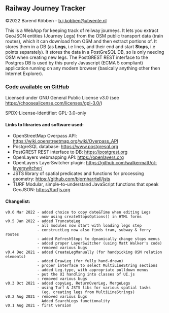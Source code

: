 ## Railway Journey Tracker

©2022 Barend Köbben - <a href="mailto:b.j.kobben@utwente.nl">b.j.kobben@utwente.nl</a> 

This is a WebApp for keeping track of reilway journeys. It lets you extract GeoJSON entities (Journey Legs) from the OSM public transport data
(train routes), which it can download from OSM and then extract portions of. 
It stores them in a DB (as **Legs**, i.e lines, and their end and start **Stops**, i.e points 
separately). It stores the data in a PostGreSQL DB, so is only needing OSM when creating new legs.
The PostGREST REST interface to the Postgres DB is used by this purely Javascript (ECMA 5 compliant) application running on any modern browser
(basically anything other then Internet Explorer).

### [Code available on GitHub](https://github.com/kobben/railwayjourneytracker)

Licensed under GNU General Public License v3.0 (see https://choosealicense.com/licenses/gpl-3.0/)

SPDX-License-Identifier: GPL-3.0-only

#### Links to libraries and software used:
* OpenStreetMap Overpass API: https://wiki.openstreetmap.org/wiki/Overpass_API
* PostgreSQL database: https://www.postgresql.org
* PostGREST REST interface to DB: https://postgrest.org
* OpenLayers webmapping API: https://openlayers.org 
* OpenLayers LayerSwitcher plugin: https://github.com/walkermatt/ol-layerswitcher/
* JSTS library of spatial predicates and functions for processing geometry: https://github.com/bjornharrtell/jsts
* TURF Modular, simple-to-understand JavaScript functions that speak GeoJSON: https://turfjs.org

#### Changelist:
    v0.6 Mar 2022 - added choice to copy date&Time when editing Legs
                  - now using createStopsOptions() in HTML forms
    v0.5 Jan 2022 - added TruncateLeg
                  - all modules now start with loading legs step  
                  - constructLeg now also finds tram, subway & ferry routes
                  - added RefreshStops to dynamically change stops menus
                  - added proper LayerSwitcher (using Matt Walker's code)
                  - removed various bugs
    v0.4 Dec 2021 - added CreateLegManually (for handpicking OSM relation elements)
                  - added DrawLeg (for fully hand-drawn)
                  - proper interface to select MultiLineString sections
                  - added Leg.type, with appropriate pulldown menus
                  - put the UI handling into classes of UI.js
                  - removed various bugs
    v0.3 Oct 2021 - added copyLeg, ReturnOverLeg, MergeLegs
                  - using Turf & JSTS libs for various spatial tasks 
                    (eg. creating legs from MultiLineStrings)
    v0.2 Aug 2021 - removed various bugs
                    Added SearchLegs functionality
    v0.1 Aug 2021 - first version